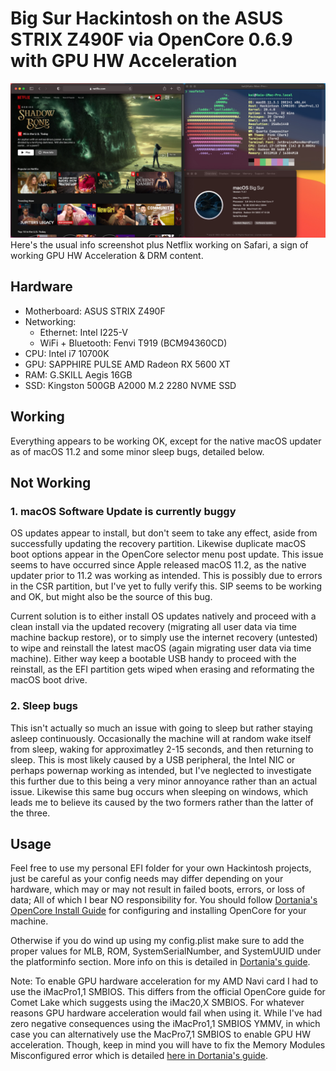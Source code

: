 # Big Sur Hackintosh on the ASUS STRIX Z490F via OpenCore 0.6.9 with GPU HW Acceleration
![HW info + HW Acceleration](static/working.jpg)
Here's the usual info screenshot plus Netflix working on Safari, a sign of working GPU HW Acceleration & DRM content. 

## Hardware
- Motherboard: ASUS STRIX Z490F
- Networking:
    - Ethernet: Intel I225-V
    - WiFi + Bluetooth: Fenvi T919 (BCM94360CD)
- CPU: Intel i7 10700K
- GPU: SAPPHIRE PULSE AMD Radeon RX 5600 XT 
- RAM: G.SKILL Aegis 16GB
- SSD: Kingston 500GB A2000 M.2 2280 NVME SSD

## Working
Everything appears to be working OK, except for the native macOS updater as of macOS 11.2 and some minor sleep bugs, detailed below.

## Not Working
### 1. macOS Software Update is currently buggy
OS updates appear to install, but don't seem to take any effect, aside from successfully updating the recovery partition. Likewise duplicate macOS boot options appear in the OpenCore selector menu post update. This issue seems to have occurred since Apple released macOS 11.2, as the native updater prior to 11.2 was working as intended. This is possibly due to errors in the CSR partition, but I've yet to fully verify this. SIP seems to be working and OK, but might also be the source of this bug.

Current solution is to either install OS updates natively and proceed with a clean install via the updated recovery (migrating all user data via time machine backup restore), or to simply use the internet recovery (untested) to wipe and reinstall the latest macOS (again migrating user data via time machine). Either way keep a bootable USB handy to proceed with the reinstall, as the EFI partition gets wiped when erasing and reformating the macOS boot drive.

### 2. Sleep bugs
This isn't actually so much an issue with going to sleep but rather staying asleep continuously. Occasionally the machine will at random wake itself from sleep, waking for approximatley 2-15 seconds, and then returning to sleep. This is most likely caused by a USB peripheral, the Intel NIC or perhaps powernap working as intended, but I've neglected to investigate this further due to this being a very minor annoyance rather than an actual issue. Likewise this same bug occurs when sleeping on windows, which leads me to believe its caused by the two formers rather than the latter of the three.

## Usage
Feel free to use my personal EFI folder for your own Hackintosh projects, just be careful as your config needs may differ depending on your hardware, which may or may not result in failed boots, errors, or loss of data; All of which I bear NO responsibility for. You should follow [Dortania's OpenCore Install Guide](https://dortania.github.io/OpenCore-Install-Guide/) for configuring and installing OpenCore for your machine.

Otherwise if you do wind up using my config.plist make sure to add the proper values for MLB, ROM, SystemSerialNumber,   and SystemUUID under the platforminfo section. More info on this is detailed in [Dortania's guide](https://dortania.github.io/OpenCore-Install-Guide/config.plist/comet-lake.html#platforminfo).

Note: To enable GPU hardware acceleration for my AMD Navi card I had to use the iMacPro1,1 SMBIOS. This differs from the official OpenCore guide for Comet Lake which suggests using the iMac20,X SMBIOS. For whatever reasons GPU hardware acceleration would fail when using it. While I've had zero negative consequences using the iMacPro1,1 SMBIOS YMMV, in which case you can alternatively use the MacPro7,1 SMBIOS to enable GPU HW acceleration. Though, keep in mind you will have to fix the Memory Modules Misconfigured error which is detailed [here in Dortania's guide](https://dortania.github.io/OpenCore-Post-Install/universal/memory.html#mapping-our-memory).